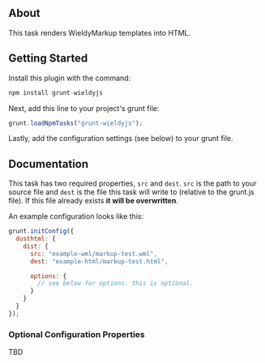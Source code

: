 ## About

This task renders WieldyMarkup templates into HTML.

## Getting Started

Install this plugin with the command:

```js
npm install grunt-wieldyjs
```

Next, add this line to your project's grunt file:

```js
grunt.loadNpmTasks("grunt-wieldyjs");
```

Lastly, add the configuration settings (see below) to your grunt file.

## Documentation

This task has two required properties, `src` and `dest`. `src` is the path to your source file and `dest` is the file this task will write to (relative to the grunt.js file). If this file already exists **it will be overwritten**.

An example configuration looks like this:

```js
grunt.initConfig({
  dusthtml: {
    dist: {
      src: "example-wml/markup-test.wml",
      dest: "example-html/markup-test.html",

      options: {
        // see below for options. this is optional.
      }
    }
  }
});
```

### Optional Configuration Properties

TBD

